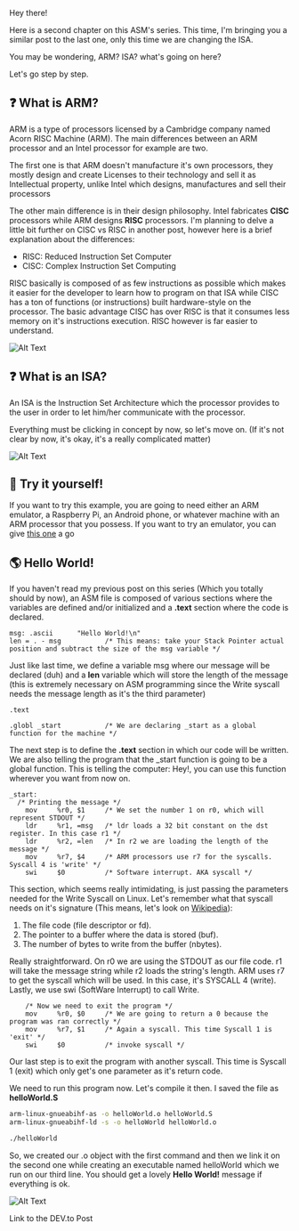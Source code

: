 Hey there!

Here is a second chapter on this ASM's series. This time, I'm bringing you a similar post to the last one, only this time we are changing the ISA.

You may be wondering, ARM? ISA? what's going on here?

Let's go step by step.

## :question: What is ARM?

ARM is a type of processors licensed by a Cambridge company named Acorn RISC Machine (ARM). The main differences between an ARM processor and an Intel processor for example are two. 

The first one is that ARM doesn't manufacture it's own processors, they mostly design and create Licenses to their technology and sell it as Intellectual property, unlike Intel which designs, manufactures and sell their processors

The other main difference is in their design philosophy. Intel fabricates **CISC** processors while ARM designs **RISC** processors. I'm planning to delve a little bit further on CISC vs RISC in another post, however here is a brief explanation about the differences:

- RISC: Reduced Instruction Set Computer
- CISC: Complex Instruction Set Computing
  
RISC basically is composed of as few instructions as possible which makes it easier for the developer to learn how to program on that ISA while CISC has a ton of functions (or instructions) built hardware-style on the processor. The basic advantage CISC has over RISC is that it consumes less memory on it's instructions execution. RISC however is far easier to understand.

![Alt Text](https://dev-to-uploads.s3.amazonaws.com/i/v2dfie993s97bd8xp2xj.png)

## :question: What is an ISA?

An ISA is the Instruction Set Architecture which the processor provides to the user in order to let him/her communicate with the processor.

Everything must be clicking in concept by now, so let's move on. (If it's not clear by now, it's okay, it's a really complicated matter)

![Alt Text](https://dev-to-uploads.s3.amazonaws.com/i/22ortm6oid1h41g24b7b.png)

## :tada: Try it yourself!

If you want to try this example, you are going to need either an ARM emulator, a Raspberry Pi, an Android phone, or whatever machine with an ARM processor that you possess. If you want to try an emulator, you can give [this one](https://azm.azerialabs.com/) a go

## :earth_americas: Hello World!

If you haven't read my previous post on this series (Which you totally should by now), an ASM file is composed of various sections where the variables are defined and/or initialized and a __.text__ section where the code is declared.

```armasm
msg: .ascii      "Hello World!\n"
len = . - msg           /* This means: take your Stack Pointer actual position and subtract the size of the msg variable */
```

Just like last time, we define a variable msg where our message will be declared (duh) and a __len__ variable which will store the length of the message (this is extremely necessary on ASM programming since the Write syscall needs the message length as it's the third parameter)

```armasm
.text

.globl _start           /* We are declaring _start as a global function for the machine */
```

The next step is to define the __.text__ section in which our code will be written. We are also telling the program that the _start function is going to be a global function. This is telling the computer: Hey!, you can use this function wherever you want from now on.

```armasm
_start:
  /* Printing the message */
    mov     %r0, $1     /* We set the number 1 on r0, which will represent STDOUT */
    ldr     %r1, =msg   /* ldr loads a 32 bit constant on the dst register. In this case r1 */
    ldr     %r2, =len   /* In r2 we are loading the length of the message */
    mov     %r7, $4     /* ARM processors use r7 for the syscalls. Syscall 4 is 'write' */
    swi     $0          /* Software interrupt. AKA syscall */
```

This section, which seems really intimidating, is just passing the parameters needed for the Write Syscall on Linux. Let's remember what that syscall needs on it's signature (This means, let's look on [Wikipedia](https://en.wikipedia.org/wiki/Write_(system_call))):

1. The file code (file descriptor or fd).
2. The pointer to a buffer where the data is stored (buf).
3. The number of bytes to write from the buffer (nbytes).

Really straightforward. On r0 we are using the STDOUT as our file code. r1 will take the message string while r2 loads the string's length. ARM uses r7 to get the syscall which will be used. In this case, it's SYSCALL 4 (write). Lastly, we use swi (SoftWare Interrupt) to call Write.

```armasm
    /* Now we need to exit the program */
    mov     %r0, $0     /* We are going to return a 0 because the program was ran correctly */
    mov     %r7, $1     /* Again a syscall. This time Syscall 1 is 'exit' */
    swi     $0          /* invoke syscall */
```

Our last step is to exit the program with another syscall. This time is Syscall 1 (exit) which only get's one parameter as it's return code.

We need to run this program now. Let's compile it then. I saved the file as __helloWorld.S__

```bash
arm-linux-gnueabihf-as -o helloWorld.o helloWorld.S
arm-linux-gnueabihf-ld -s -o helloWorld helloWorld.o

./helloWorld
```

So, we created our .o object with the first command and then we link it on the second one while creating an executable named helloWorld which we run on our third line. You should get a lovely __Hello World!__ message if everything is ok.

![Alt Text](https://dev-to-uploads.s3.amazonaws.com/i/b5e1z979oz8ft3ziy6cw.png)

Link to the DEV.to Post
